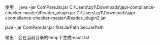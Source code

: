 使用：
java -jar ComPareJar.jar C:\Users\zy1\Downloads\japi-compliance-checker-master\iReader_plugin.jar C:\Users\zy1\Downloads\japi-ccompliance-checker-master\iReader_plugin2.jar


java -jar ComPareJar.jar firstJarPath SecJarPath


输出：会在当前目录的temp下生成result.txt